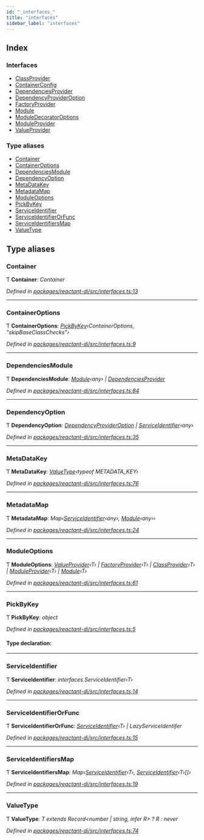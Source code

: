 ```yaml
---
id: "_interfaces_"
title: "interfaces"
sidebar_label: "interfaces"
---
```


## Index

### Interfaces

* [ClassProvider](../interfaces/_interfaces_.classprovider.md)
* [ContainerConfig](../interfaces/_interfaces_.containerconfig.md)
* [DependenciesProvider](../interfaces/_interfaces_.dependenciesprovider.md)
* [DependencyProviderOption](../interfaces/_interfaces_.dependencyprovideroption.md)
* [FactoryProvider](../interfaces/_interfaces_.factoryprovider.md)
* [Module](../interfaces/_interfaces_.module.md)
* [ModuleDecoratorOptions](../interfaces/_interfaces_.moduledecoratoroptions.md)
* [ModuleProvider](../interfaces/_interfaces_.moduleprovider.md)
* [ValueProvider](../interfaces/_interfaces_.valueprovider.md)

### Type aliases

* [Container](_interfaces_.md#container)
* [ContainerOptions](_interfaces_.md#containeroptions)
* [DependenciesModule](_interfaces_.md#dependenciesmodule)
* [DependencyOption](_interfaces_.md#dependencyoption)
* [MetaDataKey](_interfaces_.md#metadatakey)
* [MetadataMap](_interfaces_.md#metadatamap)
* [ModuleOptions](_interfaces_.md#moduleoptions)
* [PickByKey](_interfaces_.md#pickbykey)
* [ServiceIdentifier](_interfaces_.md#serviceidentifier)
* [ServiceIdentifierOrFunc](_interfaces_.md#serviceidentifierorfunc)
* [ServiceIdentifiersMap](_interfaces_.md#serviceidentifiersmap)
* [ValueType](_interfaces_.md#valuetype)

## Type aliases

###  Container

Ƭ **Container**: *Container*

*Defined in [packages/reactant-di/src/interfaces.ts:13](https://github.com/unadlib/reactant/blob/02f8f232/packages/reactant-di/src/interfaces.ts#L13)*

___

###  ContainerOptions

Ƭ **ContainerOptions**: *[PickByKey](_interfaces_.md#pickbykey)‹ContainerOptions, "skipBaseClassChecks"›*

*Defined in [packages/reactant-di/src/interfaces.ts:9](https://github.com/unadlib/reactant/blob/02f8f232/packages/reactant-di/src/interfaces.ts#L9)*

___

###  DependenciesModule

Ƭ **DependenciesModule**: *[Module](../interfaces/_interfaces_.module.md)‹any› | [DependenciesProvider](../interfaces/_interfaces_.dependenciesprovider.md)*

*Defined in [packages/reactant-di/src/interfaces.ts:84](https://github.com/unadlib/reactant/blob/02f8f232/packages/reactant-di/src/interfaces.ts#L84)*

___

###  DependencyOption

Ƭ **DependencyOption**: *[DependencyProviderOption](../interfaces/_interfaces_.dependencyprovideroption.md) | [ServiceIdentifier](_interfaces_.md#serviceidentifier)‹any›*

*Defined in [packages/reactant-di/src/interfaces.ts:35](https://github.com/unadlib/reactant/blob/02f8f232/packages/reactant-di/src/interfaces.ts#L35)*

___

###  MetaDataKey

Ƭ **MetaDataKey**: *[ValueType](_interfaces_.md#valuetype)‹typeof METADATA_KEY›*

*Defined in [packages/reactant-di/src/interfaces.ts:76](https://github.com/unadlib/reactant/blob/02f8f232/packages/reactant-di/src/interfaces.ts#L76)*

___

###  MetadataMap

Ƭ **MetadataMap**: *Map‹[ServiceIdentifier](_interfaces_.md#serviceidentifier)‹any›, [Module](../interfaces/_interfaces_.module.md)‹any››*

*Defined in [packages/reactant-di/src/interfaces.ts:24](https://github.com/unadlib/reactant/blob/02f8f232/packages/reactant-di/src/interfaces.ts#L24)*

___

###  ModuleOptions

Ƭ **ModuleOptions**: *[ValueProvider](../interfaces/_interfaces_.valueprovider.md)‹T› | [FactoryProvider](../interfaces/_interfaces_.factoryprovider.md)‹T› | [ClassProvider](../interfaces/_interfaces_.classprovider.md)‹T› | [ModuleProvider](../interfaces/_interfaces_.moduleprovider.md)‹T› | [Module](../interfaces/_interfaces_.module.md)‹T›*

*Defined in [packages/reactant-di/src/interfaces.ts:61](https://github.com/unadlib/reactant/blob/02f8f232/packages/reactant-di/src/interfaces.ts#L61)*

___

###  PickByKey

Ƭ **PickByKey**: *object*

*Defined in [packages/reactant-di/src/interfaces.ts:5](https://github.com/unadlib/reactant/blob/02f8f232/packages/reactant-di/src/interfaces.ts#L5)*

#### Type declaration:

___

###  ServiceIdentifier

Ƭ **ServiceIdentifier**: *interfaces.ServiceIdentifier‹T›*

*Defined in [packages/reactant-di/src/interfaces.ts:14](https://github.com/unadlib/reactant/blob/02f8f232/packages/reactant-di/src/interfaces.ts#L14)*

___

###  ServiceIdentifierOrFunc

Ƭ **ServiceIdentifierOrFunc**: *[ServiceIdentifier](_interfaces_.md#serviceidentifier)‹T› | LazyServiceIdentifer*

*Defined in [packages/reactant-di/src/interfaces.ts:15](https://github.com/unadlib/reactant/blob/02f8f232/packages/reactant-di/src/interfaces.ts#L15)*

___

###  ServiceIdentifiersMap

Ƭ **ServiceIdentifiersMap**: *Map‹[ServiceIdentifier](_interfaces_.md#serviceidentifier)‹T›, [ServiceIdentifier](_interfaces_.md#serviceidentifier)‹T›[]›*

*Defined in [packages/reactant-di/src/interfaces.ts:19](https://github.com/unadlib/reactant/blob/02f8f232/packages/reactant-di/src/interfaces.ts#L19)*

___

###  ValueType

Ƭ **ValueType**: *T extends Record<number | string, infer R> ? R : never*

*Defined in [packages/reactant-di/src/interfaces.ts:74](https://github.com/unadlib/reactant/blob/02f8f232/packages/reactant-di/src/interfaces.ts#L74)*
